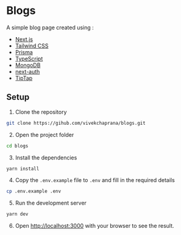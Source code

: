 # Blogs

A simple blog page created using :

- [Next.js](https://nextjs.org/)
- [Tailwind CSS](https://tailwindcss.com/)
- [Prisma](https://www.prisma.io/)
- [TypeScript](https://www.typescriptlang.org/)
- [MongoDB](https://www.mongodb.com/)
- [next-auth](https://next-auth.js.org/)
- [TipTap](https://www.tiptap.dev/)

## Setup

1. Clone the repository

```bash
git clone https://gihub.com/vivekchaprana/blogs.git
```

2. Open the project folder

```bash
cd blogs
```

3. Install the dependencies

```bash
yarn install
```

4. Copy the `.env.example` file to `.env` and fill in the required details

```bash
cp .env.example .env
```

5. Run the development server

```bash
yarn dev
```

6. Open [http://localhost:3000](http://localhost:3000) with your browser to see the result.
